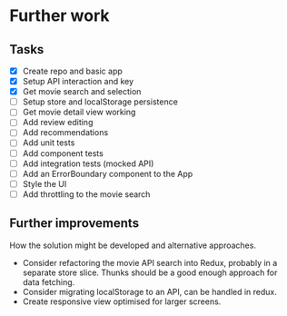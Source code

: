 # Further work

## Tasks

- [x] Create repo and basic app
- [x] Setup API interaction and key
- [x] Get movie search and selection
- [ ] Setup store and localStorage persistence
- [ ] Get movie detail view working
- [ ] Add review editing
- [ ] Add recommendations
- [ ] Add unit tests
- [ ] Add component tests
- [ ] Add integration tests (mocked API)
- [ ] Add an ErrorBoundary component to the App
- [ ] Style the UI
- [ ] Add throttling to the movie search

## Further improvements

How the solution might be developed and alternative approaches.

- Consider refactoring the movie API search into Redux, probably in a separate store slice. Thunks should be a good enough approach for data fetching.
- Consider migrating localStorage to an API, can be handled in redux.
- Create responsive view optimised for larger screens.
